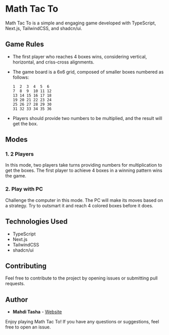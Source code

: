 # Math Tac To
Math Tac To is a simple and engaging game developed with TypeScript, Next.js, TailwindCSS, and shadcn/ui.

## Game Rules
- The first player who reaches 4 boxes wins, considering vertical, horizontal, and criss-cross alignments.
- The game board is a 6x6 grid, composed of smaller boxes numbered as follows:

    ```
    1  2  3  4  5  6
    7  8  9  10 11 12
    13 14 15 16 17 18
    19 20 21 22 23 24
    25 26 27 28 29 30
    31 32 33 34 35 36
    ```

- Players should provide two numbers to be multiplied, and the result will get the box.

## Modes

### 1. 2 Players

In this mode, two players take turns providing numbers for multiplication to get the boxes. The first player to achieve 4 boxes in a winning pattern wins the game.

### 2. Play with PC

Challenge the computer in this mode. The PC will make its moves based on a strategy. Try to outsmart it and reach 4 colored boxes before it does.

## Technologies Used

- TypeScript
- Next.js
- TailwindCSS
- shadcn/ui

## Contributing

Feel free to contribute to the project by opening issues or submitting pull requests.

## Author

- **Mahdi Tasha** - [Website](https://tasha.vercel.app/)

Enjoy playing Math Tac To! If you have any questions or suggestions, feel free to open an issue.